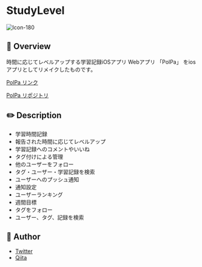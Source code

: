 # StudyLevel

![Icon-180](https://user-images.githubusercontent.com/62362974/103183613-e2d9a080-48f6-11eb-811e-22e38cb59ca9.png)

## :sparkler: Overview

時間に応じてレベルアップする学習記録iOSアプリ
Webアプリ 「PolPa」 をiosアプリとしてリメイクしたものです。

[PolPa リンク](https://polpa.work)

[PolPa リポジトリ](https://github.com/nizi24/PolPa)

## :pencil2: Description

- 学習時間記録
- 報告された時間に応じてレベルアップ
- 学習記録へのコメントやいいね
- タグ付けによる管理
- 他のユーザーをフォロー
- タグ・ユーザー・学習記録を検索
- ユーザーへのプッシュ通知
- 通知設定
- ユーザーランキング
- 週間目標
- タグをフォロー
- ユーザー、タグ、記録を検索



## 👀 Author

- [Twitter](https://twitter.com/nizi_24a)
- [Qiita](https://qiita.com/nizi24)
